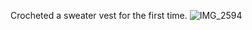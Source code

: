 Crocheted a sweater vest for the first time.
![IMG_2594](https://github.com/user-attachments/assets/5f7d2eac-09c0-4499-b528-e8f9fe5e2b5c)
